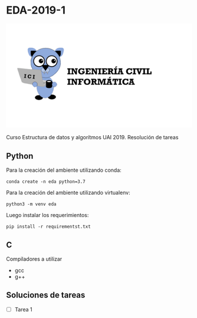 # EDA-2019-1 #
![picture alt](Utils/logoPumaICI_v13_caraDelgada.png?raw=true "ICI")

Curso Estructura de datos y algorítmos UAI 2019. Resolución de tareas

## Python ##
Para la creación del ambiente utilizando conda:
```
conda create -n eda python=3.7
```
Para la creación del ambiente utilizando virtualenv:
```
python3 -m venv eda
```

Luego instalar los requerimientos:
```
pip install -r requirementst.txt
```

## C ##
Compiladores a utilizar
* gcc
* g++

## Soluciones de tareas ##
- [ ] Tarea 1